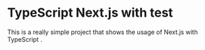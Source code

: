 # TypeScript Next.js with test

This is a really simple project that shows the usage of Next.js with TypeScript .

